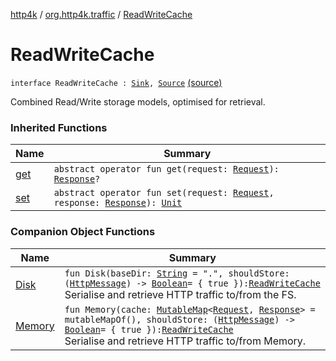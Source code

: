 [http4k](../../index.md) / [org.http4k.traffic](../index.md) / [ReadWriteCache](./index.md)

# ReadWriteCache

`interface ReadWriteCache : `[`Sink`](../-sink/index.md)`, `[`Source`](../-source/index.md) [(source)](https://github.com/http4k/http4k/blob/master/http4k-core/src/main/kotlin/org/http4k/traffic/ReadWriteCache.kt#L10)

Combined Read/Write storage models, optimised for retrieval.

### Inherited Functions

| Name | Summary |
|---|---|
| [get](../-source/get.md) | `abstract operator fun get(request: `[`Request`](../../org.http4k.core/-request/index.md)`): `[`Response`](../../org.http4k.core/-response/index.md)`?` |
| [set](../-sink/set.md) | `abstract operator fun set(request: `[`Request`](../../org.http4k.core/-request/index.md)`, response: `[`Response`](../../org.http4k.core/-response/index.md)`): `[`Unit`](https://kotlinlang.org/api/latest/jvm/stdlib/kotlin/-unit/index.html) |

### Companion Object Functions

| Name | Summary |
|---|---|
| [Disk](-disk.md) | `fun Disk(baseDir: `[`String`](https://kotlinlang.org/api/latest/jvm/stdlib/kotlin/-string/index.html)` = ".", shouldStore: (`[`HttpMessage`](../../org.http4k.core/-http-message/index.md)`) -> `[`Boolean`](https://kotlinlang.org/api/latest/jvm/stdlib/kotlin/-boolean/index.html)` = { true }): `[`ReadWriteCache`](./index.md)<br>Serialise and retrieve HTTP traffic to/from the FS. |
| [Memory](-memory.md) | `fun Memory(cache: `[`MutableMap`](https://kotlinlang.org/api/latest/jvm/stdlib/kotlin.collections/-mutable-map/index.html)`<`[`Request`](../../org.http4k.core/-request/index.md)`, `[`Response`](../../org.http4k.core/-response/index.md)`> = mutableMapOf(), shouldStore: (`[`HttpMessage`](../../org.http4k.core/-http-message/index.md)`) -> `[`Boolean`](https://kotlinlang.org/api/latest/jvm/stdlib/kotlin/-boolean/index.html)` = { true }): `[`ReadWriteCache`](./index.md)<br>Serialise and retrieve HTTP traffic to/from Memory. |
